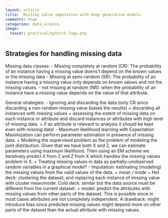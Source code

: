 ```yaml
---
layout: article
title:  Missing value imputation with deep generative models
comments: true
categories: data_science
image:
  teaser: practical/pytorch_logo.png
---
```




## Strategies for handling missing data


Missing data classes:
    - Missing completely at random (CR): The probability of an instance having a missing value doens't depend on the known values or the missing data
    - Missing at semi-random (SR): The probability of an instance having a missing value only depends on known values and not the missing values.
    - not missing at random (NR): when the probability of an instance have a missing value depends on the value of that attribute.

General strategies: 
    - Ignoring and discarding the data (only CR since discarding a non-random missing value biases the results)
        + discarding all instances with missing values
        + assessing the extent of missing data on each instance or attribute and discard instances or attributes with high level of missing data. 
        + if an attribute is relevant to analysis it should be kept even with missing data!
    - Maximum likelihood learning with Expectation Maximization can perform parameter estimation in presence of missing data. 
        + Modeling the supervised problem as the problem of modeling the joint distribution. Given that we have both X and Z, we can estimate parameters using maximum likelihood. Then using an EM scheme we iteratively predict X from Z and Z from X which handles the missing values problem in X. 
        + Treating missing values in data as partially-unobserved random variables in a graphical model?
    - Imputation: estimating (modeling) the missing values from the valid values of the data. 
        + mean / mode
        + Hot deck: clustering the dataset; and replacing each instance of missing value with cluster mean/mode. Cold deck: similar but the data source must be different from the current dataset. 
        + model: predict the attributes with missing values from other parts of the dataset. This is possible since in most cases attributes are not completely independent. A drawback: might introduce bias since predicted missing values might depend more on other parts of the dataset than the actual attribute with missing values.




